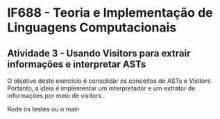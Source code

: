 # IF688 - Teoria e Implementação de Linguagens Computacionais

## Atividade 3 - Usando Visitors para extrair informações e interpretar ASTs

O objetivo deste exercício é consolidar os conceitos de ASTs e _Visitors_. Portanto, a ideia é implementar um interpretador e um extrator de informações por meio de _visitors_. 

Rode os testes ou o main


